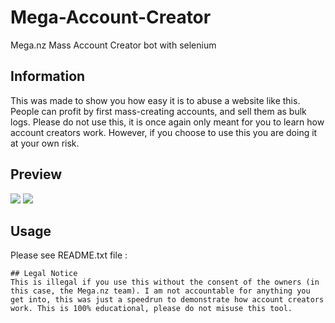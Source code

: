 # Mega-Account-Creator
Mega.nz Mass Account Creator bot with selenium

## Information
This was made to show you how easy it is to abuse a website like this. People can profit by first mass-creating accounts, and sell them as bulk logs. Please do not use this, it is once again only meant for you to learn how account creators work. However, if you choose to use this you are doing it at your own risk.

## Preview
![](https://media.discordapp.net/attachments/852837943047487518/882611122254004266/unknown.png?width=699&height=349)
![](https://media.discordapp.net/attachments/852837943047487518/882612414296764487/unknown.png?width=630&height=349)

## Usage
Please see README.txt file :
```
## Legal Notice
This is illegal if you use this without the consent of the owners (in this case, the Mega.nz team). I am not accountable for anything you get into, this was just a speedrun to demonstrate how account creators work. This is 100% educational, please do not misuse this tool.
